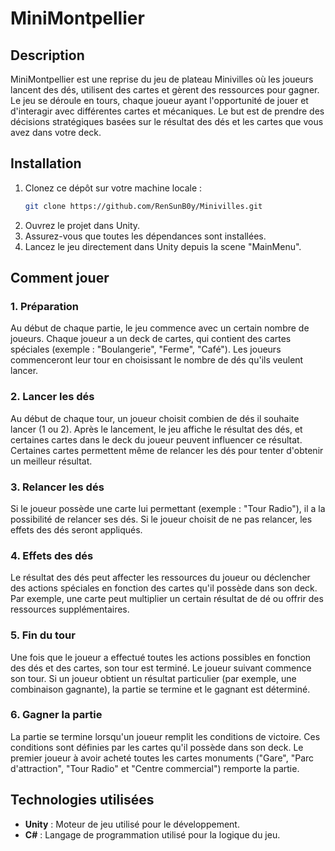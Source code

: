 # MiniMontpellier

## Description

MiniMontpellier est une reprise du jeu de plateau Minivilles où les joueurs lancent des dés, utilisent des cartes et gèrent des ressources pour gagner. 
Le jeu se déroule en tours, chaque joueur ayant l'opportunité de jouer et d'interagir avec différentes cartes et mécaniques.
Le but est de prendre des décisions stratégiques basées sur le résultat des dés et les cartes que vous avez dans votre deck.

## Installation

1. Clonez ce dépôt sur votre machine locale :
   ```bash
   git clone https://github.com/RenSunB0y/Minivilles.git
   ```
2. Ouvrez le projet dans Unity.
3. Assurez-vous que toutes les dépendances sont installées.
4. Lancez le jeu directement dans Unity depuis la scene "MainMenu".

## Comment jouer

### 1. Préparation
Au début de chaque partie, le jeu commence avec un certain nombre de joueurs. Chaque joueur a un deck de cartes, qui contient des cartes spéciales (exemple : "Boulangerie", "Ferme", "Café"). Les joueurs commenceront leur tour en choisissant le nombre de dés qu'ils veulent lancer.

### 2. Lancer les dés
Au début de chaque tour, un joueur choisit combien de dés il souhaite lancer (1 ou 2). Après le lancement, le jeu affiche le résultat des dés, et certaines cartes dans le deck du joueur peuvent influencer ce résultat. Certaines cartes permettent même de relancer les dés pour tenter d'obtenir un meilleur résultat.

### 3. Relancer les dés
Si le joueur possède une carte lui permettant (exemple : "Tour Radio"), il a la possibilité de relancer ses dés. Si le joueur choisit de ne pas relancer, les effets des dés seront appliqués.

### 4. Effets des dés
Le résultat des dés peut affecter les ressources du joueur ou déclencher des actions spéciales en fonction des cartes qu'il possède dans son deck. Par exemple, une carte peut multiplier un certain résultat de dé ou offrir des ressources supplémentaires.

### 5. Fin du tour
Une fois que le joueur a effectué toutes les actions possibles en fonction des dés et des cartes, son tour est terminé. Le joueur suivant commence son tour. Si un joueur obtient un résultat particulier (par exemple, une combinaison gagnante), la partie se termine et le gagnant est déterminé.

### 6. Gagner la partie
La partie se termine lorsqu'un joueur remplit les conditions de victoire. Ces conditions sont définies par les cartes qu'il possède dans son deck. Le premier joueur à avoir acheté toutes les cartes monuments ("Gare", "Parc d'attraction", "Tour Radio" et "Centre commercial") remporte la partie.

## Technologies utilisées

* **Unity** : Moteur de jeu utilisé pour le développement.
* **C#** : Langage de programmation utilisé pour la logique du jeu.
